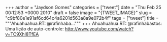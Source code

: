 
+++
author = "Jaydson Gomes"
categories = ["tweet"]
date = "Thu Feb 25 00:12:53 +0000 2010"
draft = false
image = "{TWEET_IMAGE}"
slug = "c9bf80e1e91af6cd64c4a6201d563a8a9e072b4f"
tags = ["tweet"]
title = """Ahuahuahua.RT: @rafinhaba..."""
+++
Ahuahuahua.RT: @rafinhabastos: Uma lição de auto-controle: http://www.youtube.com/watch?v=TC9XhI8TfEA
